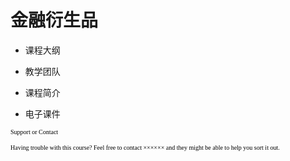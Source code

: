 # 金融衍生品
- 课程大纲


- 教学团队


- 课程简介


- 电子课件


<font face = "楷体" size = 1 color = black> Support or Contact

Having trouble with this course? Feel free to contact ×××××× and they might be able to help you sort it out.
